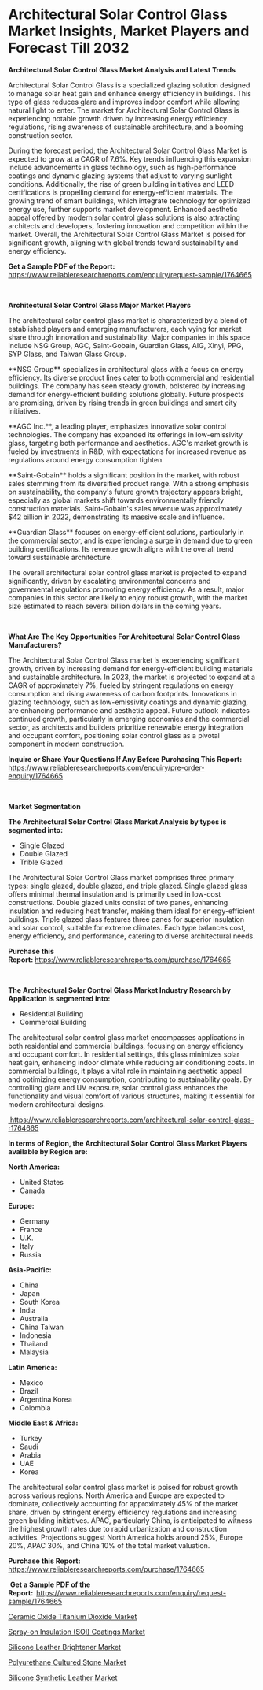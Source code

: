 <p><h1>Architectural Solar Control Glass Market Insights, Market Players and Forecast Till 2032</h1></p><p><strong>Architectural Solar Control Glass Market Analysis and Latest Trends</strong></p>
<p><p>Architectural Solar Control Glass is a specialized glazing solution designed to manage solar heat gain and enhance energy efficiency in buildings. This type of glass reduces glare and improves indoor comfort while allowing natural light to enter. The market for Architectural Solar Control Glass is experiencing notable growth driven by increasing energy efficiency regulations, rising awareness of sustainable architecture, and a booming construction sector. </p><p>During the forecast period, the Architectural Solar Control Glass Market is expected to grow at a CAGR of 7.6%. Key trends influencing this expansion include advancements in glass technology, such as high-performance coatings and dynamic glazing systems that adjust to varying sunlight conditions. Additionally, the rise of green building initiatives and LEED certifications is propelling demand for energy-efficient materials. The growing trend of smart buildings, which integrate technology for optimized energy use, further supports market development. Enhanced aesthetic appeal offered by modern solar control glass solutions is also attracting architects and developers, fostering innovation and competition within the market. Overall, the Architectural Solar Control Glass Market is poised for significant growth, aligning with global trends toward sustainability and energy efficiency.</p></p>
<p><strong>Get a Sample PDF of the Report:&nbsp;</strong> <a href="https://www.reliableresearchreports.com/enquiry/request-sample/1764665?utm_campaign=28&utm_medium=2&utm_source=Github&utm_content=ia&utm_term=02022025&utm_id=architectural-solar-control-glass">https://www.reliableresearchreports.com/enquiry/request-sample/1764665</a></p>
<p>&nbsp;</p>
<p><strong>Architectural Solar Control Glass Major Market Players</strong></p>
<p><p>The architectural solar control glass market is characterized by a blend of established players and emerging manufacturers, each vying for market share through innovation and sustainability. Major companies in this space include NSG Group, AGC, Saint-Gobain, Guardian Glass, AIG, Xinyi, PPG, SYP Glass, and Taiwan Glass Group.</p><p>**NSG Group** specializes in architectural glass with a focus on energy efficiency. Its diverse product lines cater to both commercial and residential buildings. The company has seen steady growth, bolstered by increasing demand for energy-efficient building solutions globally. Future prospects are promising, driven by rising trends in green buildings and smart city initiatives.</p><p>**AGC Inc.**, a leading player, emphasizes innovative solar control technologies. The company has expanded its offerings in low-emissivity glass, targeting both performance and aesthetics. AGC's market growth is fueled by investments in R&D, with expectations for increased revenue as regulations around energy consumption tighten.</p><p>**Saint-Gobain** holds a significant position in the market, with robust sales stemming from its diversified product range. With a strong emphasis on sustainability, the company's future growth trajectory appears bright, especially as global markets shift towards environmentally friendly construction materials. Saint-Gobain's sales revenue was approximately $42 billion in 2022, demonstrating its massive scale and influence.</p><p>**Guardian Glass** focuses on energy-efficient solutions, particularly in the commercial sector, and is experiencing a surge in demand due to green building certifications. Its revenue growth aligns with the overall trend toward sustainable architecture.</p><p>The overall architectural solar control glass market is projected to expand significantly, driven by escalating environmental concerns and governmental regulations promoting energy efficiency. As a result, major companies in this sector are likely to enjoy robust growth, with the market size estimated to reach several billion dollars in the coming years.</p></p>
<p>&nbsp;</p>
<p><strong>What Are The Key Opportunities For Architectural Solar Control Glass Manufacturers?</strong></p>
<p><p>The Architectural Solar Control Glass market is experiencing significant growth, driven by increasing demand for energy-efficient building materials and sustainable architecture. In 2023, the market is projected to expand at a CAGR of approximately 7%, fueled by stringent regulations on energy consumption and rising awareness of carbon footprints. Innovations in glazing technology, such as low-emissivity coatings and dynamic glazing, are enhancing performance and aesthetic appeal. Future outlook indicates continued growth, particularly in emerging economies and the commercial sector, as architects and builders prioritize renewable energy integration and occupant comfort, positioning solar control glass as a pivotal component in modern construction.</p></p>
<p><strong>Inquire or Share Your Questions If Any Before Purchasing This Report:</strong> <a href="https://www.reliableresearchreports.com/enquiry/pre-order-enquiry/1764665?utm_campaign=28&utm_medium=2&utm_source=Github&utm_content=ia&utm_term=02022025&utm_id=architectural-solar-control-glass">https://www.reliableresearchreports.com/enquiry/pre-order-enquiry/1764665</a></p>
<p>&nbsp;</p>
<p><strong>Market Segmentation</strong></p>
<p><strong>The Architectural Solar Control Glass Market Analysis by types is segmented into:</strong></p>
<p><ul><li>Single Glazed</li><li>Double Glazed</li><li>Trible Glazed</li></ul></p>
<p><p>The Architectural Solar Control Glass market comprises three primary types: single glazed, double glazed, and triple glazed. Single glazed glass offers minimal thermal insulation and is primarily used in low-cost constructions. Double glazed units consist of two panes, enhancing insulation and reducing heat transfer, making them ideal for energy-efficient buildings. Triple glazed glass features three panes for superior insulation and solar control, suitable for extreme climates. Each type balances cost, energy efficiency, and performance, catering to diverse architectural needs.</p></p>
<p><strong>Purchase this Report:&nbsp;</strong><a href="https://www.reliableresearchreports.com/purchase/1764665?utm_campaign=28&utm_medium=2&utm_source=Github&utm_content=ia&utm_term=02022025&utm_id=architectural-solar-control-glass">https://www.reliableresearchreports.com/purchase/1764665</a></p>
<p>&nbsp;</p>
<p><strong>The Architectural Solar Control Glass Market Industry Research by Application is segmented into:</strong></p>
<p><ul><li>Residential Building</li><li>Commercial Building</li></ul></p>
<p><p>The architectural solar control glass market encompasses applications in both residential and commercial buildings, focusing on energy efficiency and occupant comfort. In residential settings, this glass minimizes solar heat gain, enhancing indoor climate while reducing air conditioning costs. In commercial buildings, it plays a vital role in maintaining aesthetic appeal and optimizing energy consumption, contributing to sustainability goals. By controlling glare and UV exposure, solar control glass enhances the functionality and visual comfort of various structures, making it essential for modern architectural designs.</p></p>
<p><a href="https://www.reliableresearchreports.com/architectural-solar-control-glass-r1764665?utm_campaign=28&utm_medium=2&utm_source=Github&utm_content=ia&utm_term=02022025&utm_id=architectural-solar-control-glass">&nbsp;https://www.reliableresearchreports.com/architectural-solar-control-glass-r1764665</a></p>
<p><strong>In terms of Region, the Architectural Solar Control Glass Market Players available by Region are:</strong></p>
<p>
    <p> <strong> North America: </strong>
        <ul>
            <li>United States</li>
            <li>Canada</li>
        </ul>
        </p> 
    <p> <strong> Europe: </strong>
        <ul>
            <li>Germany</li>
            <li>France</li>
            <li>U.K.</li>
            <li>Italy</li>
            <li>Russia</li>
        </ul>
        </p> 
    <p> <strong> Asia-Pacific: </strong>
        <ul>
            <li>China</li>
            <li>Japan</li>
            <li>South Korea</li>
            <li>India</li>
            <li>Australia</li>
            <li>China Taiwan</li>
            <li>Indonesia</li>
            <li>Thailand</li>
            <li>Malaysia</li>
        </ul>
        </p> 
    <p> <strong> Latin America: </strong>
        <ul>
            <li>Mexico</li>
            <li>Brazil</li>
            <li>Argentina Korea</li>
            <li>Colombia</li>
        </ul>
        </p> 
    <p> <strong> Middle East & Africa: </strong>
        <ul>
            <li>Turkey</li>
            <li>Saudi</li>
            <li>Arabia</li>
            <li>UAE</li>
            <li>Korea</li>
        </ul>
    </p>
    </p>
<p><p>The architectural solar control glass market is poised for robust growth across various regions. North America and Europe are expected to dominate, collectively accounting for approximately 45% of the market share, driven by stringent energy efficiency regulations and increasing green building initiatives. APAC, particularly China, is anticipated to witness the highest growth rates due to rapid urbanization and construction activities. Projections suggest North America holds around 25%, Europe 20%, APAC 30%, and China 10% of the total market valuation.</p></p>
<p><strong>Purchase this Report: </strong><a href="https://www.reliableresearchreports.com/purchase/1764665?utm_campaign=28&utm_medium=2&utm_source=Github&utm_content=ia&utm_term=02022025&utm_id=architectural-solar-control-glass">https://www.reliableresearchreports.com/purchase/1764665</a></p>
<p>&nbsp;<strong>Get a Sample PDF of the Report:&nbsp;&nbsp;</strong><a href="https://www.reliableresearchreports.com/enquiry/request-sample/1764665?utm_campaign=28&utm_medium=2&utm_source=Github&utm_content=ia&utm_term=02022025&utm_id=architectural-solar-control-glass">https://www.reliableresearchreports.com/enquiry/request-sample/1764665</a></p>
<p><strong></strong></p>
<p><p><a href="https://github.com/semiensamuel72378/Market-Research-Report-List-1/blob/main/ceramic-oxide-titanium-dioxide-market.md?utm_campaign=28&utm_medium=2&utm_source=Github&utm_content=ia&utm_term=02022025&utm_id=architectural-solar-control-glass">Ceramic Oxide Titanium Dioxide Market</a></p><p><a href="https://github.com/benhaeneye/Market-Research-Report-List-1/blob/main/spray-on-insulation-soi-coatings-market.md?utm_campaign=28&utm_medium=2&utm_source=Github&utm_content=ia&utm_term=02022025&utm_id=architectural-solar-control-glass">Spray-on Insulation (SOI) Coatings Market</a></p><p><a href="https://github.com/ajatawlasta/Market-Research-Report-List-1/blob/main/silicone-leather-brightener-market.md?utm_campaign=28&utm_medium=2&utm_source=Github&utm_content=ia&utm_term=02022025&utm_id=architectural-solar-control-glass">Silicone Leather Brightener Market</a></p><p><a href="https://github.com/locarol73/Market-Research-Report-List-1/blob/main/polyurethane-cultured-stone-market.md?utm_campaign=28&utm_medium=2&utm_source=Github&utm_content=ia&utm_term=02022025&utm_id=architectural-solar-control-glass">Polyurethane Cultured Stone Market</a></p><p><a href="https://github.com/letisharempel95/Market-Research-Report-List-1/blob/main/silicone-synthetic-leather-market.md?utm_campaign=28&utm_medium=2&utm_source=Github&utm_content=ia&utm_term=02022025&utm_id=architectural-solar-control-glass">Silicone Synthetic Leather Market</a></p></p>